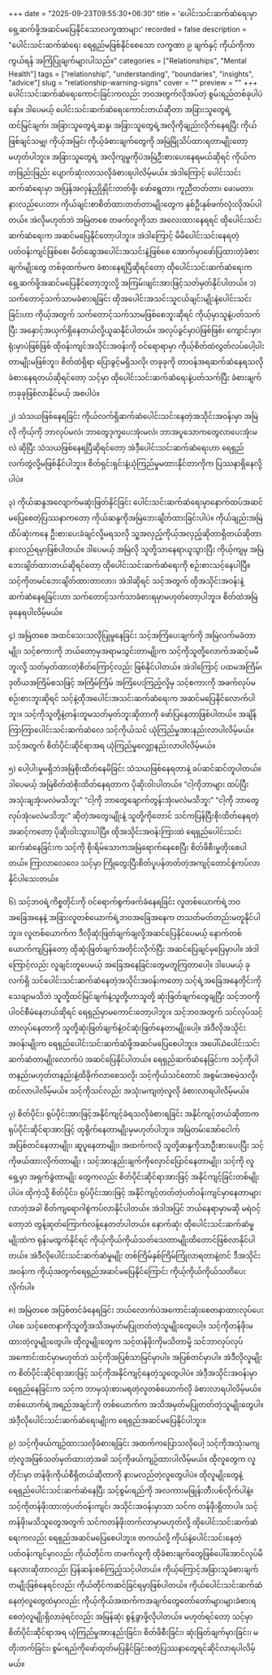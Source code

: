 +++
date = "2025-09-23T09:55:30+06:30"
title = 'ပေါင်းသင်းဆက်ဆံရေးမှာ ရှေ့ဆက်ဖို့အဆင်မပြေနိုင်သောလက္ခဏာများ'
recorded = false
description = "ပေါင်းသင်းဆက်ဆံရေး ရေရှည်မဖြစ်နိုင်စေသော လက္ခဏာ ၉ ချက်နှင့် ကိုယ်ကိုကာကွယ်ရန် အကြံပြုချက်များပါသည်။"
categories = ["Relationships", "Mental Health"]
tags = ["relationship", "understanding", "boundaries", "insights", "advice"]
slug = "relationship-warning-signs"
cover = ""
preview = ""
+++
ပေါင်းသင်းဆက်ဆံရေးကောင်းခြင်းကလည်း ဘဝအတွက်လိုအပ်တဲ့ စွမ်းရည်တစ်ခုပါပဲနော်။ ဒါပေမယ့် ပေါင်းသင်းဆက်ဆံရေးကောင်းတယ်ဆိုတာ အခြားသူတွေရဲ့ထင်မြင်ချက်၊ အခြားသူတွေရဲ့ဆန္ဒ၊ အခြားသူတွေရဲ့အလိုကိုချည်းလိုက်နေရပြီး ကိုယ်ဖြစ်ချင်သမျှ၊ ကိုယ့်အမြင်၊ ကိုယ့်ခံစားချက်တွေကို အမြဲမြိုသိပ်ထားရတာမျိုးတော့ မဟုတ်ပါဘူး။ အခြားသူတွေရဲ့ အလိုကျမှုကိုပဲအမြဲဦးစားပေးနေရမယ်ဆိုရင် ကိုယ်ကတဖြည်းဖြည်း ပျောက်ဆုံးလာသလိုခံစားရပါလိမ့်မယ်။ အဲဒါကြောင့် ပေါင်းသင်းဆက်ဆံရေးမှာ အပြန်အလှန်ညှိုနှိုင်းတတ်ဖို့၊ ဖော်ရွေတာ၊ ကူညီတတ်တာ၊ ဖေးမတာ၊ နားလည်ပေးတာ၊ ကိုယ်ချင်းစာစိတ်ထားတတ်တာမျိုးတွေက နှစ်ဦးနှစ်ဖက်လုံးလိုအပ်ပါတယ်။ အဲလိုမဟုတ်ဘဲ အမြဲတစေ တဖက်လူကိုသာ အလေးထားနေရရင် ထိုပေါင်းသင်းဆက်ဆံရေးက အဆင်မပြေနိုင်တော့ပါဘူး။ အဲဒါကြောင့် မိမိပေါင်းသင်းနေရတဲ့ပတ်ဝန်းကျင်ဖြစ်စေ၊ မိတ်ဆွေအပေါင်းအသင်းနဲ့ဖြစ်စေ အောက်မှာဖော်ပြထားတဲ့ခံစားချက်မျိုးတွေ တစ်ခုထက်မက ခံစားနေရပြီဆိုရင်တော့ ထိုပေါင်းသင်းဆက်ဆံရေးက ရှေ့ဆက်ဖို့အဆင်မပြေနိုင်တော့ဘူးလို့ အကြမ်းဖျင်းအားဖြင့်သတ်မှတ်နိုင်ပါတယ်။
၁) သက်တောင့်သက်သာမခံစားရခြင်း
ထိုအပေါင်းအသင်းသူငယ်ချင်းမျိုးနဲ့ပေါင်းသင်းခြင်းဟာ ကိုယ့်အတွက် သက်တောင့်သက်သာမဖြစ်စေဘူးဆိုရင် ကိုယ့်မှာသူနဲ့ပတ်သက်ပြီး အနှောင့်အယှက်ရှိနေတယ်လို့ယူဆနိုင်ပါတယ်။ အလုပ်ခွင်မှာပဲဖြစ်ဖြစ်၊ ကျောင်းမှာ၊ ရုံးမှာပဲဖြစ်ဖြစ် ထိုဝန်းကျင်အသိုင်းအဝန်းကို ဝင်ရောရာမှာ ကိုယ့်စိတ်ထဲလွတ်လပ်ပေါ့ပါးတာမျိုးမဖြစ်ဘူး၊ စိတ်ထဲရှိရာ ပြောခွင့်မရှိသလို၊ တခုခုကို တာဝန်အရဆက်ဆံနေရသလိုခံစားနေရတယ်ဆိုရင်တော့ သင့်မှာ ထိုပေါင်းသင်းဆက်ဆံရေးနဲ့ပတ်သက်ပြီး ခံစားချက်တခုခုဖြစ်လာနိုင်မယ့် အစပါပဲ။

၂) သံသယဖြစ်နေရခြင်း
ကိုယ်လက်ရှိဆက်ဆံပေါင်းသင်းနေတဲ့အသိုင်းအဝန်းမှာ အမြဲလို ကိုယ့်ကို ဘာလုပ်မလဲ၊ ဘာတွေဒုက္ခပေးအုံးမလဲ၊ ဘာအပူသောကတွေလာပေးအုံးမလဲ ဆိုပြီး သံသယဖြစ်နေရပြီဆိုရင်တော့ အဲဒီ့ပေါင်းသင်းဆက်ဆံရေးဟာ ရေရှည်လက်တွဲလို့မဖြစ်နိုင်ပါဘူး။ စိတ်ရှင်းရှင်းနဲ့ယုံကြည်မှုမထားနိုင်တာကိုက ပြဿနာရှိနေလို့ပါပဲ။

၃) ကိုယ်ဆန္ဒအလျောက်မဆုံးဖြတ်နိုင်ခြင်း
ပေါင်းသင်းဆက်ဆံရေးမှာနောက်ထပ်အဆင်မပြေစေတဲ့ပြဿနာကတော့ ကိုယ်ဆန္ဒကိုအမြဲဘေးချိတ်ထားခြင်းပါပဲ။ ကိုယ်ချည်းအမြဲထိပ်ဆုံးကနေ ဦးစားပေးခံချင်လို့မရသလို သူ့အလှည့်ကိုယ့်အလှည့်ဆိုတာရှိတယ်ဆိုတာ နားလည်ရမှာဖြစ်ပါတယ်။ ဒါပေမယ့် အမြဲလို သူတို့သာနေရာယူသွားပြီး ကိုယ့်ကျမှ အမြဲဘေးချိတ်ထားတယ်ဆိုရင်တော့ ထိုပေါင်းသင်းဆက်ဆံရေးကို စဉ်းစားသင့်နေပါပြီ။ သင့်ကိုတမင်ဘေးချိတ်ထားတာလား၊ အဲဒါဆိုရင် သင့်အတွက် ထိုအသိုင်းအဝန်းနဲ့ဆက်ဆံနေရခြင်းဟာ သက်တောင့်သက်သာခံစားရမှာမဟုတ်တော့ပါဘူး။ စိတ်ထဲအမြဲ ခုနေရပါလိမ့်မယ်။

၄) အမြဲတစေ အထင်သေးသလိုပြုမူနေခြင်း
သင့်အကြံပေးချက်ကို အမြဲလက်မခံတာမျိုး၊ သင့်စကားကို ဘယ်တော့မှအရာမသွင်းတာမျိုးက သင့်ကိုသူတို့လောက်အဆင့်မမီဘူးလို့ သတ်မှတ်ထားတဲ့စိတ်ကြောင့်လည်း ဖြစ်နိုင်ပါတယ်။ အဲဒါကြောင့် ပထမအကြိမ်၊ ဒုတိယအကြိမ်စသဖြင့် အကြိမ်ကြိမ် အကြံပေးကြည့်လို့မှ သင့်စကားကို အဖက်လုပ်မစဉ်းစားဘူးဆိုရင် သင့်နဲ့ထိုအပေါင်းအသင်းဆက်ဆံရေးက အဆင်မပြေနိုင်လောက်ပါဘူး။ သင့်ကိုသူတို့နဲ့တန်းတူမသတ်မှတ်ဘူးဆိုတာကို ဖော်ပြနေတာဖြစ်ပါတယ်။ အချိန်ကြာကြာပေါင်းသင်းဆက်ဆံလေ သင့်ကိုယ်သင် ယုံကြည်မှုအားနည်းလာပါလိမ့်မယ်။ သင့်အတွက် စိတ်ပိုင်းဆိုင်ရာအရ ယုံကြည်မှုလျှော့နည်းလာပါလိမ့်မယ်။

၅) ပေါ့ပါးမှုမရှိဘဲအမြဲစိုးထိတ်နေမိခြင်း
သံသယဖြစ်နေရတာနဲ့ ခပ်ဆင်ဆင်တူပါတယ်။ ဒါပေမယ့် အမြဲစိတ်ထဲစိုးထိတ်နေရတာက ပိုဆိုးဝါးပါတယ်။ “ငါ့ကိုဘာများ ထပ်ပြီးအသုံးချအုံးမလဲမသိဘူး” “ငါ့ကို ဘာတွေချောက်တွန်းအုံးမလဲမသိဘူး” “ငါ့ကို ဘာတွေလုပ်အုံးမလဲမသိဘူး” ဆိုတဲ့အတွေးမျိုးနဲ့ သူတို့ကိုတောင် သင်ကပြန်ပြီးစိုးထိတ်နေရတဲ့အဆင့်ကတော့ ပိုဆိုးဝါးသွားပါပြီ။ ထိုအသိုင်းအဝန်းကြားထဲ ရေရှည်ပေါင်းသင်းဆက်ဆံနေခြင်းက သင့်ကို စိုးရိမ်သောကအမြဲရောက်နေစေပြီး စိတ်ဖိစီးမှုတိုးစေပါတယ်။ ကြာလာလေလေ သင့်မှာ ကြိုတွေးပြီးစိတ်ပူပန်တတ်တဲ့အကျင့်တောင်စွဲကပ်လာနိုင်ပါသေးတယ်။

၆) သင့်ဘဝရဲ့ကိစ္စတိုင်းကို ဝင်ရောက်စွက်ဖက်ခံနေရခြင်း
လူတစ်ယောက်ရဲ့ဘဝအခြေအနေနဲ့ အခြားလူတစ်ယောက်ရဲ့ဘဝအခြေအနေက တသတ်မတ်တည်းမတူနိုင်ပါဘူး။ လူတစ်ယောက်က ဒီလိုဆုံးဖြတ်ချက်ချလို့အဆင်ပြေနိုင်ပေမယ့် နောက်တစ်ယောက်ကျပြန်တော့ ထိုဆုံးဖြတ်ချက်အတိုင်းလိုက်ပြီး အဆင်ပြေချင်မှပြေမှာပါ။ အဲဒါကြောင့်လည်း လူချင်းတူပေမယ့် အခြေအနေခြင်းတွေမတူကြတာပေါ့။ ဒါပေမယ့် ခုလက်ရှိ သင်ပေါင်းသင်းဆက်ဆံနေတဲ့အသိုင်းအဝန်းကတော့ သင့်ရဲ့အခြေအနေတိုင်းကိုသေချာမသိဘဲ သူတို့ထင်မြင်ချက်နဲ့သူတို့ဟာသူတို့ ဆုံးဖြတ်ချက်တွေချပြီး သင့်ဘဝကို ပါဝင်စီမံနေတယ်ဆိုရင် ရေရှည်မှာမကောင်းတော့ပါဘူး။ သင့်ဘဝအတွက် သင်လုပ်သင့်တာလုပ်နေတာကို သူတို့ဆုံးဖြတ်ချက်နဲ့ဝင်ဆုံးဖြတ်နေတာမျိုးပေါ့။ အဲဒီလိုအသိုင်းအဝန်းမျိုးက ရေရှည်ပေါင်းသင်းဆက်ဆံဖို့အဆင်မပြေစေပါဘူး။ အပေါ်ယံပေါင်းသင်းဆက်ဆံတာမျိုးလောက်ပဲ အဆင်ပြေနိုင်ပါတယ်။ ရေရှည်ဆက်ဆံနေခြင်းက သင့်ကိုပါ တနည်းမဟုတ်တနည်းနဲ့ထိခိုက်လာစေသလို၊ သင့်ကိုယ်သင်တောင် အစွမ်းအစမဲ့သလို၊ ထင်လာပါလိမ့်မယ်။ သင့်ကိုသင်လည်း အသုံးမကျတဲ့လူလို ခံစားလာရပါလိမ့်မယ်။

၇) စိတ်ပိုင်း၊ ရုပ်ပိုင်းအားဖြင့်အနိုင်ကျင့်ခံရသလိုခံစားရခြင်း
အနိုင်ကျင့်တယ်ဆိုတာက ရုပ်ပိုင်းဆိုင်ရာအားဖြင့် ထုရိုက်နေတာမျိုးမှမဟုတ်ပါဘူး။ အမြဲတမ်းအော်ငေါက်အပြစ်တင်နေတာမျိုး၊ ဆူပူနေတာမျိုး၊ အထက်ကလို သူတို့ဆန္ဒကိုသာဦးစားပေးပြီး သင့်ကိုဖယ်ထားလိုက်တာမျိုး ၊ သင့်အားနည်းချက်ကိုလှောင်ပြောင်နေတာမျိုး၊ သင့်ကို လူရှေ့မှာ အရှက်ခွဲတာမျိုး တွေကလည်း စိတ်ပိုင်းဆိုင်ရာအားဖြင့် အနိုင်ကျင့်ခြင်းတစ်မျိုးပါပဲ။ ထိုကဲ့သို့ စိတ်ပိုင်း၊ ရုပ်ပိုင်းအားဖြင့် အနိုင်ကျင့်တတ်တဲ့ပတ်ဝန်းကျင်မှာနေတာများလာတဲ့အခါ စိတ်ကျရောဂါစွဲကပ်လာနိုင်ပါတယ်။ အဲဒါအပြင် ဘယ်နေရာမှာမဆို မရဲဝင့်တော့ဘဲ တွန့်ဆုတ်ကြောက်လန့်နေတတ်ပါတယ်။ နောက်ဆုံး ထိုပေါင်းသင်းဆက်ဆံမှုမျိုးထဲက ရုန်းမထွက်နိုင်ရင် ကိုယ့်ကိုယ်ကိုယ်သတ်သေတာမျိုးထိတောင်ဖြစ်လာနိုင်ပါတယ်။ အဲဒီလိုပေါင်းသင်းဆက်ဆံမှုမျိုး တစ်ကြိမ်နှစ်ကြိမ်ကြုံလာရတာနဲ့တင် ဒီအသိုင်းအဝန်းက ကိုယ့်အတွက်ရေရှည်အဆင်မပြေနိုင်ကြောင်း ကိုယ့်ကိုယ်ကိုယ်သတိပေးလိုက်ပါ။

၈) အမြဲတစေ အပြစ်တင်ခံနေရခြင်း
ဘယ်လောက်ပဲအကောင်းဆုံးစေတနာထားလုပ်ပေးပါစေ သင့်စေတနာကိုသူတို့အသိအမှတ်မပြုတတ်တဲ့သူမျိုးတွေပေါ့။ သင့်ကိုတန်ဖိုးမထားတဲ့လူမျိုးတွေပါ။ ထိုလူမျိုးတွေက သင့်တန်ဖိုးကိုမသိတာမို့ သင်ဘာလုပ်လုပ် အကောင်းထင်မှာမဟုတ်ဘဲ သင့်ကိုအပြစ်သာမြင်မှာပါ။ အပြစ်တင်မှာပါ။ အဲဒီလိုလူမျိုးက စိတ်ပိုင်းဆိုင်ရာအားဖြင့် သင့်ကိုအနိုင်ကျင့်နေတဲ့သူတွေပါပဲ။ အဲဒီ့အသိုင်းအဝန်းမှာ ရေရှည်နေခြင်းက သင့်က ဘာမှသုံးစားမရတဲ့လူတစ်ယောက်လို ခံစားလာရပါလိမ့်မယ်။ တစ်ယောက်ရဲ့အရည်အချင်းကို တစ်ယောက်က အသိအမှတ်မပြုတတ်တဲ့သူမျိုးတွေပါ။ အဲဒီ့လိုပေါင်းသင်းဆက်ဆံရေးမျိုးက ရေရှည်အဆင်မပြေနိုင်ပါဘူး။

၉) သင့်ကိုဖယ်ကျဉ်ထားသလိုခံစားရခြင်း
အထက်ကပြောသလိုပေါ့ သင့်ကိုအသုံးမကျတဲ့လူအဖြစ်သတ်မှတ်ထားတဲ့အခါ သင့်ကိုဖယ်ကျဉ်ထားပါလိမ့်မယ်။ ထိုလူတွေက လူတိုင်းမှာ တန်ဖိုးကိုယ်စီရှိတယ်ဆိုတာကို နားမလည်တဲ့လူတွေပါပဲ။ ထိုလူမျိုးတွေနဲ့ရေရှည်ပေါင်းသင်းဆက်ဆံနေပြီး သင့်စွမ်းရည်ကို အလကားမဖြုန်းတီးပစ်လိုက်ပါနဲ့။ သင့်ကိုတန်ဖိုးထားတဲ့ပတ်ဝန်းကျင်၊ အသိုင်းအဝန်းမှာသာ သင်က တန်ဖိုးရှိတာပါ။ သင့်တန်ဖိုးမသိသူတွေအတွက် သင်ကတန်ဖိုးတက်လာမှာမဟုတ်လို့ ထိုပေါင်းသင်းဆက်ဆံရေးကလည်း ရေရှည်အဆင်မပြေစေပါဘူး။
တကယ်လို့ ကိုယ်နဲ့ပေါင်းသင်းနေတဲ့ပတ်ဝန်းကျင်မှာလည်း ကိုယ်တိုင်က တဖက်လူကို ထိုခံစားချက်တွေဖြစ်ပေါ်အောင်လုပ်မိနေလားဆိုတာလည်း ပြန်ဆန်းစစ်ကြည့်သင့်ပါတယ်။ ကိုယ့်ကြောင့်အခြားသူခံစားချက်တမျိုးဖြစ်နေရင်လည်း ကိုယ်တိုင်ကဆင်ခြင်ရမှာဖြစ်ပါတယ်။ ကိုယ်ပေါင်းသင်းဆက်ဆံနေတဲ့လူတွေထဲမှာလည်း ကိုယ့်ကိုယ်အထက်ကအချက်တွေတော်တော်များများခံစားရစေတဲ့လူမျိုးရှိလာခဲ့ရင်လည်း အမြန်ဆုံး စွန့်ခွာဖို့လိုပါတယ်။ မဟုတ်ရင်တော့ သင့်မှာ စိတ်ပိုင်းဆိုင်ရာအရ ယုံကြည်မှုအားနည်းခြင်း၊ စိတ်ဖိစီးခြင်း၊ ဆုံးဖြတ်ချက်မှားခြင်း၊ မတိုးတက်ခြင်း၊ စွမ်းရည်ကိုဖော်ထုတ်မပြနိုင်ခြင်းစတဲ့ပြဿနာတွေရင်ဆိုင်လာရပါလိမ့်မယ်။ 
